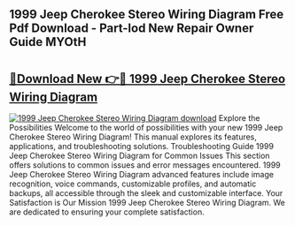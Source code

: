 ## 1999 Jeep Cherokee Stereo Wiring Diagram Free Pdf Download - Part-lod New Repair Owner Guide MYOtH

# <h2><a href="http://dfqn39.blite.top/?on=1999+Jeep+Cherokee+Stereo+Wiring+Diagram">🔗Download New 👉🔴 1999 Jeep Cherokee Stereo Wiring Diagram</a></h2>

[![1999 Jeep Cherokee Stereo Wiring Diagram download](https://i.imgur.com/lujVjoI.png)](http://dfqn39.blite.top/?on=1999+Jeep+Cherokee+Stereo+Wiring+Diagram)
Explore the Possibilities Welcome to the world of possibilities with your new 1999 Jeep Cherokee Stereo Wiring Diagram! This manual explores its features, applications, and troubleshooting solutions. Troubleshooting Guide 1999 Jeep Cherokee Stereo Wiring Diagram for Common Issues This section offers solutions to common issues and error messages encountered. 1999 Jeep Cherokee Stereo Wiring Diagram advanced features include image recognition, voice commands, customizable profiles, and automatic backups, all accessible through the sleek and customizable interface. Your Satisfaction is Our Mission 1999 Jeep Cherokee Stereo Wiring Diagram. We are dedicated to ensuring your complete satisfaction.
